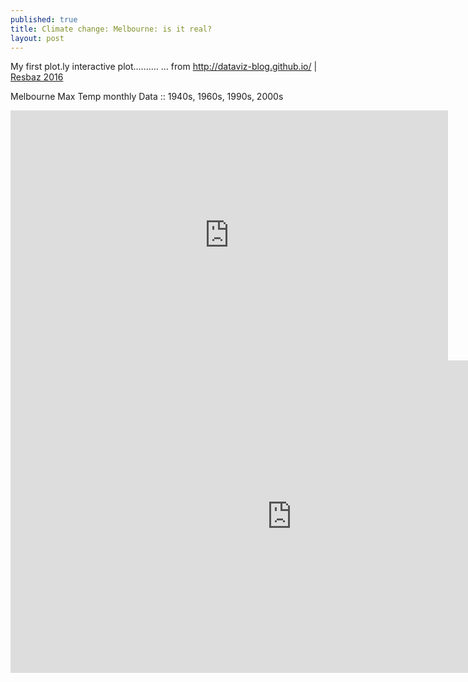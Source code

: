 ```yaml
---
published: true
title: Climate change: Melbourne: is it real?
layout: post
---
```

My first plot.ly interactive plot..........
... from <a href="http://dataviz-blog.github.io">http://dataviz-blog.github.io/</a> | <a href="http://melbourne.resbaz.edu.au/ResBaz2016">Resbaz 2016</a>

Melbourne Max Temp monthly Data :: 1940s, 1960s, 1990s, 2000s

<iframe width="700" height="400" frameborder="0" scrolling="no" src="https://plot.ly/~areff20000/1.embed"></iframe>


<iframe width="900" height="500" frameborder="0" scrolling="no" src="http://areff2000.github.io/d3-bubble-plot/d3-plot/"></iframe>
